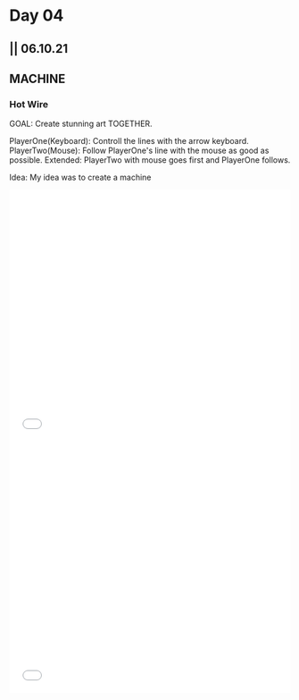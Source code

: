 # Day 04

## || 06.10.21

## MACHINE

### Hot Wire

GOAL: Create stunning art TOGETHER.

PlayerOne(Keyboard): Controll the lines with the arrow keyboard.
PlayerTwo(Mouse): Follow PlayerOne's line with the mouse as good as possible.
Extended: PlayerTwo with mouse goes first and PlayerOne follows.

Idea: My idea was to create a machine

<iframe src="../content/day04/01/embed.html" width="100%" height="450" frameborder="no"></iframe>

<iframe src="../content/day04/02/embed.html" width="100%" height="450" frameborder="no"></iframe>
